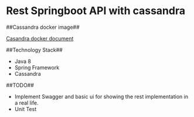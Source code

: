 # Rest Springboot API with cassandra 

##Cassandra docker image##

[Casandra docker document](https://hub.docker.com/r/poklet/cassandra/)


##Technology Stack##
* Java 8
* Spring Framework
* Cassandra

##TODO##
* Implement Swagger and basic ui for showing the rest implementation in a real life.
* Unit Test

